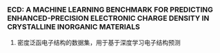 ### ECD: A MACHINE LEARNING BENCHMARK FOR PREDICTING ENHANCED-PRECISION ELECTRONIC CHARGE DENSITY IN CRYSTALLINE INORGANIC MATERIALS
1. 密度泛函电子结构的数据集，用于基于深度学习电子结构预测